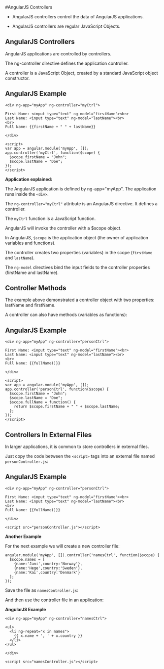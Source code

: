 #AngularJS Controllers

- AngularJS controllers control the data of AngularJS applications.

- AngularJS controllers are regular JavaScript Objects.

## AngularJS Controllers
AngularJS applications are controlled by controllers.

The ng-controller directive defines the application controller.

A controller is a JavaScript Object, created by a standard JavaScript object constructor.

## AngularJS Example
```
<div ng-app="myApp" ng-controller="myCtrl">

First Name: <input type="text" ng-model="firstName"><br>
Last Name: <input type="text" ng-model="lastName"><br>
<br>
Full Name: {{firstName + " " + lastName}}

</div>

<script>
var app = angular.module('myApp', []);
app.controller('myCtrl', function($scope) {
  $scope.firstName = "John";
  $scope.lastName = "Doe";
});
</script>
```
**Application explained:**

The AngularJS application is defined by  ng-app="myApp". The application runs inside the `<div>`.

The `ng-controller="myCtrl"` attribute is an AngularJS directive. It defines a controller.

The `myCtrl` function is a JavaScript function.

AngularJS will invoke the controller with a $scope object.

In AngularJS, `$scope` is the application object (the owner of application variables and functions).

The controller creates two properties (variables) in the scope (`firstName` and `lastName`).

The `ng-model` directives bind the input fields to the controller properties (firstName and lastName).

## Controller Methods
The example above demonstrated a controller object with two properties: lastName and firstName.

A controller can also have methods (variables as functions):

## AngularJS Example
```
<div ng-app="myApp" ng-controller="personCtrl">

First Name: <input type="text" ng-model="firstName"><br>
Last Name: <input type="text" ng-model="lastName"><br>
<br>
Full Name: {{fullName()}}

</div>

<script>
var app = angular.module('myApp', []);
app.controller('personCtrl', function($scope) {
  $scope.firstName = "John";
  $scope.lastName = "Doe";
  $scope.fullName = function() {
    return $scope.firstName + " " + $scope.lastName;
  };
});
</script>
```

## Controllers In External Files

In larger applications, it is common to store controllers in external files.

Just copy the code between the `<script>` tags into an external file named `personController.js`:

## AngularJS Example
```
<div ng-app="myApp" ng-controller="personCtrl">

First Name: <input type="text" ng-model="firstName"><br>
Last Name: <input type="text" ng-model="lastName"><br>
<br>
Full Name: {{fullName()}}

</div>

<script src="personController.js"></script>
```
**Another Example**

For the next example we will create a new controller file:
```
angular.module('myApp', []).controller('namesCtrl', function($scope) {
  $scope.names = [
    {name:'Jani',country:'Norway'},
    {name:'Hege',country:'Sweden'},
    {name:'Kai',country:'Denmark'}
  ];
});
```
Save the file as `namesController.js`:

And then use the controller file in an application:

**AngularJS Example**
```
<div ng-app="myApp" ng-controller="namesCtrl">

<ul>
  <li ng-repeat="x in names">
    {{ x.name + ', ' + x.country }}
  </li>
</ul>

</div>

<script src="namesController.js"></script>
```
